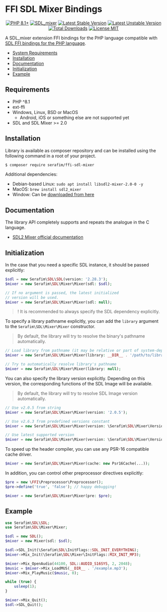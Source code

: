 # FFI SDL Mixer Bindings

<p align="center">
    <a href="https://packagist.org/packages/serafim/ffi-sdl-mixer"><img src="https://poser.pugx.org/serafim/ffi-sdl-mixer/require/php?style=for-the-badge" alt="PHP 8.1+"></a>
    <a href="https://github.com/libsdl-org/SDL_mixer"><img src="https://img.shields.io/badge/SDL_mixer-2.6.3-132B48.svg?style=for-the-badge&logo=c%2b%2b" alt="SDL_mixer"></a>
    <a href="https://packagist.org/packages/serafim/ffi-sdl-mixer"><img src="https://poser.pugx.org/serafim/ffi-sdl-mixer/version?style=for-the-badge" alt="Latest Stable Version"></a>
    <a href="https://packagist.org/packages/serafim/ffi-sdl-mixer"><img src="https://poser.pugx.org/serafim/ffi-sdl-mixer/v/unstable?style=for-the-badge" alt="Latest Unstable Version"></a>
    <a href="https://packagist.org/packages/serafim/ffi-sdl-mixer"><img src="https://poser.pugx.org/serafim/ffi-sdl-mixer/downloads?style=for-the-badge" alt="Total Downloads"></a>
    <a href="https://raw.githubusercontent.com/serafim/ffi-sdl-mixer/master/LICENSE.md"><img src="https://poser.pugx.org/serafim/ffi-sdl-mixer/license?style=for-the-badge" alt="License MIT"></a>
</p>

A SDL_mixer extension FFI bindings for the PHP language compatible with [SDL FFI bindings for the PHP language](https://github.com/SerafimArts/ffi-sdl).

- [System Requirements](#requirements)
- [Installation](#installation)
- [Documentation](#documentation)
- [Initialization](#initialization)
- [Example](#example)

## Requirements

- PHP ^8.1
- ext-ffi
- Windows, Linux, BSD or MacOS
    - Android, iOS or something else are not supported yet
- SDL and SDL Mixer >= 2.0

## Installation

Library is available as composer repository and can be 
installed using the following command in a root of your project.

```bash
$ composer require serafim/ffi-sdl-mixer
```

Additional dependencies:
  - Debian-based Linux: `sudo apt install libsdl2-mixer-2.0-0 -y`
  - MacOS: `brew install sdl2_mixer`
  - Window: Can be [downloaded from here](https://github.com/libsdl-org/SDL_mixer/releases)

## Documentation

The library API completely supports and repeats the analogue in the C language.

- [SDL2 Mixer official documentation](https://www.libsdl.org/projects/SDL_mixer/docs/index.html)

## Initialization

In the case that you need a specific SDL instance, it should be passed 
explicitly:

```php
$sdl = new Serafim\SDL\SDL(version: '2.28.3');
$mixer = new Serafim\SDL\Mixer\Mixer(sdl: $sdl);

// If no argument is passed, the latest initialized
// version will be used.
$mixer = new Serafim\SDL\Mixer\Mixer(sdl: null);
```

> ! It is recommended to always specify the SDL dependency explicitly.

To specify a library pathname explicitly, you can add the `library` argument to
the `Serafim\SDL\Mixer\Mixer` constructor.

> By default, the library will try to resolve the binary's pathname automatically.

```php
// Load library from pathname (it may be relative or part of system-dependent path)
$mixer = new Serafim\SDL\Mixer\Mixer(library: __DIR__ . '/path/to/library.so');

// Try to automatically resolve library's pathname
$mixer = new Serafim\SDL\Mixer\Mixer(library: null);
```

You can also specify the library version explicitly. Depending on this version,
the corresponding functions of the SDL Image will be available.

> By default, the library will try to resolve SDL Image version automatically.

```php
// Use v2.0.5 from string
$mixer = new Serafim\SDL\Mixer\Mixer(version: '2.0.5');

// Use v2.6.3 from predefined versions constant
$mixer = new Serafim\SDL\Mixer\Mixer(version: \Serafim\SDL\Mixer\Version::V2_6_3);

// Use latest supported version
$mixer = new Serafim\SDL\Mixer\Mixer(version: \Serafim\SDL\Mixer\Version::LATEST);
```

To speed up the header compiler, you can use any PSR-16 compatible cache driver.

```php
$mixer = new Serafim\SDL\Mixer\Mixer(cache: new Psr16Cache(...));
```

In addition, you can control other preprocessor directives explicitly:

```php
$pre = new \FFI\Preprocessor\Preprocessor();
$pre->define('true', 'false'); // happy debugging!

$mixer = new Serafim\SDL\Mixer\Mixer(pre: $pre);
```

## Example

```php
use Serafim\SDL\SDL;
use Serafim\SDL\Mixer\Mixer;

$sdl = new SDL();
$mixer = new Mixer(sdl: $sdl);

$sdl->SDL_Init(\Serafim\SDL\InitFlags::SDL_INIT_EVERYTHING);
$mixer->Mix_Init(\Serafim\SDL\Mixer\InitFlags::MIX_INIT_MP3);

$mixer->Mix_OpenAudio(44100, SDL::AUDIO_S16SYS, 2, 2048);
$music = $mixer->Mix_LoadMUS(__DIR__ . '/example.mp3');
$mixer->Mix_PlayMusic($music, 0);

while (true) {
    usleep(1);
}

$mixer->Mix_Quit();
$sdl->SDL_Quit();
```
